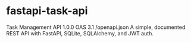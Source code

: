 # fastapi-task-api
Task Management API  1.0.0  OAS 3.1 /openapi.json A simple, documented REST API with FastAPI, SQLite, SQLAlchemy, and JWT auth.
